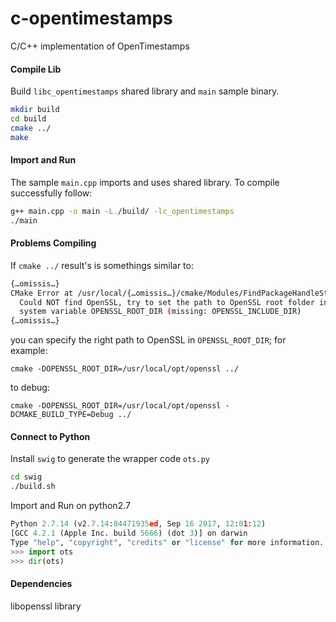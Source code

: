 # c-opentimestamps
C/C++ implementation of OpenTimestamps

#### Compile Lib
Build `libc_opentimestamps` shared library and `main` sample binary.
```bash
mkdir build
cd build
cmake ../
make
```

#### Import and Run
The sample `main.cpp` imports and uses shared library.
To compile successfully follow:
```bash
g++ main.cpp -o main -L./build/ -lc_opentimestamps
./main
```

#### Problems Compiling
If `cmake ../` result's is somethings similar to:
```bash
{…omissis…}
CMake Error at /usr/local/{…omissis…}/cmake/Modules/FindPackageHandleStandardArgs.cmake:137 (message):
  Could NOT find OpenSSL, try to set the path to OpenSSL root folder in the
  system variable OPENSSL_ROOT_DIR (missing: OPENSSL_INCLUDE_DIR)
{…omissis…}
```

you can specify the right path to OpenSSL in `OPENSSL_ROOT_DIR`; for example:
```
cmake -DOPENSSL_ROOT_DIR=/usr/local/opt/openssl ../
```

to debug:
```
cmake -DOPENSSL_ROOT_DIR=/usr/local/opt/openssl -DCMAKE_BUILD_TYPE=Debug ../
```


#### Connect to Python
Install `swig` to generate the wrapper code `ots.py`
```bash
cd swig
./build.sh
```

Import and Run on python2.7
```python
Python 2.7.14 (v2.7.14:84471935ed, Sep 16 2017, 12:01:12)
[GCC 4.2.1 (Apple Inc. build 5666) (dot 3)] on darwin
Type "help", "copyright", "credits" or "license" for more information.
>>> import ots
>>> dir(ots)
```

#### Dependencies
libopenssl library
